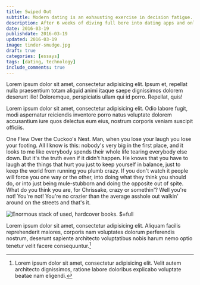 ```yaml
---
title: Swiped Out
subtitle: Modern dating is an exhausting exercise in decision fatigue.
description: After 6 weeks of diving full bore into dating apps and online romance, I'm left exhausted, jaded, and penniless.
date: 2016-03-19
publishdate: 2016-03-19
updated: 2016-03-19
image: tinder-smudge.jpg
draft: true
categories: [essays]
tags: [dating, technology]
include_comments: true
---
```


Lorem ipsum dolor sit amet, consectetur adipisicing elit. Ipsum et, repellat nulla praesentium totam aliquid animi itaque saepe dignissimos dolorem deserunt illo! Doloremque, perspiciatis ullam qui id porro. Repellat, quis!

Lorem ipsum dolor sit amet, consectetur adipisicing elit. Odio labore fugit, modi aspernatur reiciendis inventore porro natus voluptate dolorem accusantium iure quos delectus eum eius, nostrum corporis veniam suscipit officiis.


One Flew Over the Cuckoo's Nest. Man, when you lose your laugh you lose your footing. All I know is this: nobody's very big in the first place, and it looks to me like everybody spends their whole life tearing everybody else down. But it's the truth even if it didn't happen. He knows that you have to laugh at the things that hurt you just to keep yourself in balance, just to keep the world from running you plumb crazy. If you don't watch it people will force you one way or the other, into doing what they think you should do, or into just being mule-stubborn and doing the opposite out of spite. What do you think you are, for Chrissake, crazy or somethin'? Well you're not! You're not! You're no crazier than the average asshole out walkin' around on the streets and that's it.

![Enormous stack of used, hardcover books. $=full](/assets/images/books.jpg)

Lorem ipsum dolor sit amet, consectetur adipisicing elit. Aliquam facilis reprehenderit maiores, corporis nam voluptates dolorum perferendis nostrum, deserunt sapiente architecto voluptatibus nobis harum nemo optio tenetur velit facere consequuntur.[^1]

[^1]: Lorem ipsum dolor sit amet, consectetur adipisicing elit. Velit autem architecto dignissimos, ratione labore doloribus explicabo voluptate beatae nam eligendi.